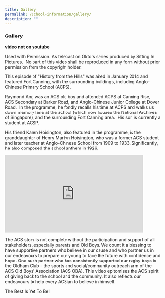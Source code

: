 ```yaml
---
title: Gallery
permalink: /school-information/gallery/
description: ""
---
```

### **Gallery**

**video not on youtube**

Used with Permission. As telecast on Okto's series produced by Sitting In Pictures.  No part of this video shall be reproduced in any form without prior permission from the copyright holder.

This episode of "History from the Hills" was aired in January 2014 and featured Fort Canning, with the surrounding buildings, including Anglo-Chinese Primary School (ACPS).  

Raymond Ang was an ACS old boy and attended ACPS at Canning Rise, ACS Secondary at Barker Road, and Anglo-Chinese Junior College at Dover Road.  In the programme, he fondly recalls his time at ACPS and walks us down memory lane at the school (which now houses the National Archives of Singapore), and the surrounding Fort Canning area.  His son is currently a student at ACSP.

His friend Karen Hoisington, also featured in the programme, is the granddaughter of Henry Martyn Hoisington, who was a former ACS student and later teacher at Anglo-Chinese School from 1909 to 1933.
Significantly, he also composed the school anthem in 1926.

<iframe width="448" height="252" src="https://www.youtube.com/embed/glAbYvERduw" title="The Anglo-Chinese School Anthem (Lyrics) | Henry M. Hoisington (1926)" frameborder="0" allow="accelerometer; autoplay; clipboard-write; encrypted-media; gyroscope; picture-in-picture" allowfullscreen></iframe>

The ACS story is not complete without the participation and support of all stakeholders, especially parents and Old Boys. We count it a blessing to have supportive partners who believe in our cause and who partner us in our endeavours to prepare our young to face the future with confidence and hope. One such partner who has consistently supported our rugby boys is the Oldham Club - the sports and social/community outreach arm of the ACS Old Boys’ Association (ACS OBA). This video epitomises the ACS spirit of giving back to the school and the community. It also reflects our endeavours to help every ACSian to believe in himself.

The Best Is Yet To Be!      


